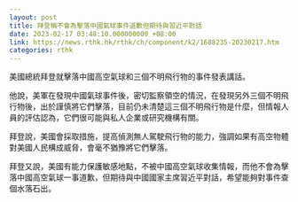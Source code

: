 ```yaml
---
layout: post
title: 拜登稱不會為擊落中國氣球事件道歉但期待與習近平對話
date: 2023-02-17 03:48:10.000000000 +08:00
link: https://news.rthk.hk/rthk/ch/component/k2/1688235-20230217.htm
categories: rthk
---
```


美國總統拜登就擊落中國高空氣球和三個不明飛行物的事件發表講話。

他說，美軍在發現中國氣球事件後，密切監察領空的情況，在發現另外三個不明飛行物後，出於謹慎將它們擊落，目前仍未清楚這三個不明飛行物是什麼，但情報人員的評估認為，它們很可能與私人企業或研究機構有關。

拜登說，美國會採取措施，提高偵測無人駕駛飛行物的能力，強調如果有高空物體對美國人民構成威脅，會毫不猶豫將它們擊落。

拜登又說，美國有能力保護敏感地點，不被中國高空氣球收集情報，而他不會為擊落中國高空氣球一事道歉，但期待與中國國家主席習近平對話，希望能夠對事件查個水落石出。
